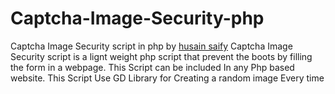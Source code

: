 # Captcha-Image-Security-php
Captcha Image Security script in php by <a href="https://www.facebook.com/hunk.husain">husain saify</a>
Captcha Image Security script is a lignt weight php script that prevent the boots by filling the form in a webpage. This Script can be included In any Php based website. This Script Use GD Library for Creating a random image Every time
